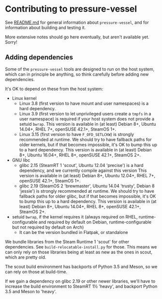 Contributing to pressure-vessel
===============================

<!-- This document:
Copyright © 2019-2021 Collabora Ltd.
SPDX-License-Identifier: MIT
-->

See [README.md](README.md) for general information about
`pressure-vessel`, and for information about building and testing it.

More extensive notes should go here eventually, but aren't
available yet. Sorry!

Adding dependencies
-------------------

Some of the `pressure-vessel` tools are designed to run on the host
system, which can in principle be anything, so think carefully before
adding new dependencies.

It's OK to depend on these from the host system:

  * Linux kernel
      - Linux 3.8 (first version to have mount and user namespaces)
        is a hard dependency.
      - Linux 3.9 (first version to let unprivileged users create a
        `tmpfs` in a user namespace) is required if your host system
        does not provide a setuid `bwrap`.
        This version is available in (at least) Debian 8+,
        Ubuntu 14.04+, RHEL 7+, openSUSE 42.1+, SteamOS 1+.
      - Linux 3.15 (first version to have `F_OFD_SETLCKW`) is
        strongly recommended at runtime. We should try to have fallback
        paths for older kernels, but if that becomes impossible, it's
        OK to bump this up to a hard dependency.
        This version is available in (at least) Debian 8+, Ubuntu 16.04+,
        RHEL 8+, openSUSE 42.1+, SteamOS 2+.
  * GNU libc
      - glibc 2.15 (SteamRT 1 'scout', Ubuntu 12.04 'precise') is
        a hard dependency, and we currently compile against this version
        This version is available in (at least) Debian 8+, Ubuntu 12.04+,
        RHEL 7+, openSUSE 42.1+, SteamOS 1+.
      - glibc 2.19 (SteamOS 2 'brewmaster', Ubuntu 14.04 'trusty',
        Debian 8 'jessie') is strongly recommended at runtime. We should
        try to have fallback paths for older glibc, but if that becomes
        impossible, it's OK to bump this up to a hard dependency.
        This version is available in (at least) Debian 8+, Ubuntu 14.04+,
        RHEL 8+, openSUSE 42.1+, SteamOS 2+.
  * setuid `bwrap`, if the kernel requires it
    (always required on RHEL, runtime-configurable and required by default
    on Debian, runtime-configurable but not required by default on Arch)
      - It can be the version bundled in Flatpak, or standalone

We bundle libraries from the Steam Runtime 1 'scout' for other
dependencies. See `build-relocatable-install.py` for those. This means
we can only rely on those libraries being at least as new as the ones
in scout, which are pretty old.

The scout build environment has backports of Python 3.5 and Meson, so we
can rely on those at build-time.

If we gain a dependency on glibc 2.19 or other newer libraries, we'll have
to increase the build environment to SteamRT 1½ 'heavy', and backport
Python 3.5 and Meson to 'heavy'.
